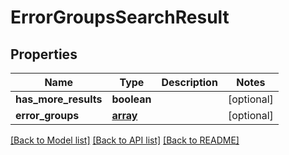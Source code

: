 # ErrorGroupsSearchResult

## Properties
Name | Type | Description | Notes
------------ | ------------- | ------------- | -------------
**has_more_results** | **boolean** |  | [optional] 
**error_groups** | [**array**](.md) |  | [optional] 

[[Back to Model list]](../README.md#documentation-for-models) [[Back to API list]](../README.md#documentation-for-api-endpoints) [[Back to README]](../README.md)

